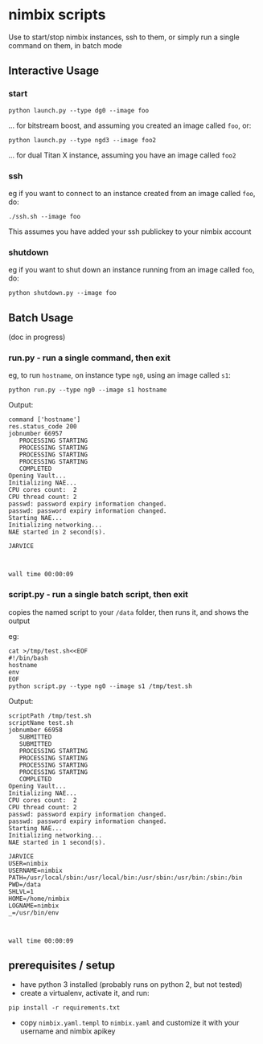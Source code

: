 # nimbix scripts

Use to start/stop nimbix instances, ssh to them, or simply run a single command on them, in batch mode

## Interactive Usage

### start
```
python launch.py --type dg0 --image foo
```
... for bitstream boost, and assuming you created an image called `foo`, or:
```
python launch.py --type ngd3 --image foo2
```
... for dual Titan X instance, assuming you have an image called `foo2`

### ssh

eg if you want to connect to an instance created from an image called `foo`, do:
```
./ssh.sh --image foo
```
This assumes you have added your ssh publickey to your nimbix account

### shutdown

eg if you want to shut down an instance running from an image called `foo`, do:
```
python shutdown.py --image foo
```

## Batch Usage

(doc in progress)

### run.py - run a single command, then exit

eg, to run `hostname`, on instance type `ng0`, using an image called `s1`:
```
python run.py --type ng0 --image s1 hostname
```

Output:
```
command ['hostname']
res.status_code 200
jobnumber 66957
   PROCESSING STARTING
   PROCESSING STARTING
   PROCESSING STARTING
   PROCESSING STARTING
   COMPLETED
Opening Vault...
Initializing NAE...
CPU cores count:  2
CPU thread count: 2
passwd: password expiry information changed.
passwd: password expiry information changed.
Starting NAE...
Initializing networking...
NAE started in 2 second(s).

JARVICE



wall time 00:00:09
```

### script.py - run a single batch script, then exit

copies the named script to your `/data` folder, then runs it, and shows the output

eg:
```
cat >/tmp/test.sh<<EOF
#!/bin/bash
hostname
env
EOF
python script.py --type ng0 --image s1 /tmp/test.sh
```

Output:
```
scriptPath /tmp/test.sh
scriptName test.sh
jobnumber 66958
   SUBMITTED
   SUBMITTED
   PROCESSING STARTING
   PROCESSING STARTING
   PROCESSING STARTING
   PROCESSING STARTING
   COMPLETED
Opening Vault...
Initializing NAE...
CPU cores count:  2
CPU thread count: 2
passwd: password expiry information changed.
passwd: password expiry information changed.
Starting NAE...
Initializing networking...
NAE started in 1 second(s).

JARVICE
USER=nimbix
USERNAME=nimbix
PATH=/usr/local/sbin:/usr/local/bin:/usr/sbin:/usr/bin:/sbin:/bin
PWD=/data
SHLVL=1
HOME=/home/nimbix
LOGNAME=nimbix
_=/usr/bin/env



wall time 00:00:09
```

## prerequisites / setup

- have python 3 installed (probably runs on python 2, but not tested)
- create a virtualenv, activate it, and run:
```
pip install -r requirements.txt
```
- copy `nimbix.yaml.templ` to `nimbix.yaml` and customize it with your username and nimbix apikey

